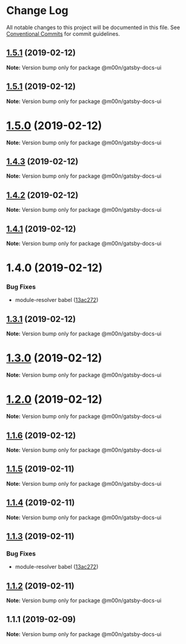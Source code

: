 # Change Log

All notable changes to this project will be documented in this file.
See [Conventional Commits](https://conventionalcommits.org) for commit guidelines.

## [1.5.1](https://github.com/6stars/gatsby-docs/compare/@m00n/gatsby-docs-ui@1.5.1...@m00n/gatsby-docs-ui@1.5.1) (2019-02-12)

**Note:** Version bump only for package @m00n/gatsby-docs-ui

## [1.5.1](https://github.com/6stars/gatsby-docs/compare/@m00n/gatsby-docs-ui@1.5.0...@m00n/gatsby-docs-ui@1.5.1) (2019-02-12)

**Note:** Version bump only for package @m00n/gatsby-docs-ui

# [1.5.0](https://github.com/6stars/gatsby-docs/compare/@m00n/gatsby-docs-ui@1.4.3...@m00n/gatsby-docs-ui@1.5.0) (2019-02-12)

**Note:** Version bump only for package @m00n/gatsby-docs-ui

## [1.4.3](https://github.com/6stars/gatsby-docs/compare/@m00n/gatsby-docs-ui@1.4.2...@m00n/gatsby-docs-ui@1.4.3) (2019-02-12)

**Note:** Version bump only for package @m00n/gatsby-docs-ui

## [1.4.2](https://github.com/6stars/gatsby-docs/compare/@m00n/gatsby-docs-ui@1.4.1...@m00n/gatsby-docs-ui@1.4.2) (2019-02-12)

**Note:** Version bump only for package @m00n/gatsby-docs-ui

## [1.4.1](https://github.com/6stars/gatsby-docs/compare/@m00n/gatsby-docs-ui@1.3.1...@m00n/gatsby-docs-ui@1.4.1) (2019-02-12)

**Note:** Version bump only for package @m00n/gatsby-docs-ui

# 1.4.0 (2019-02-12)

### Bug Fixes

- module-resolver babel ([13ac272](https://github.com/6stars/gatsby-docs/commit/13ac272))

## [1.3.1](https://github.com/6stars/gatsby-docs/compare/@m00n/gatsby-docs-ui@1.3.0...@m00n/gatsby-docs-ui@1.3.1) (2019-02-12)

**Note:** Version bump only for package @m00n/gatsby-docs-ui

# [1.3.0](https://github.com/6stars/gatsby-docs/compare/@m00n/gatsby-docs-ui@1.2.0...@m00n/gatsby-docs-ui@1.3.0) (2019-02-12)

**Note:** Version bump only for package @m00n/gatsby-docs-ui

# [1.2.0](https://github.com/6stars/gatsby-docs/compare/@m00n/gatsby-docs-ui@1.1.6...@m00n/gatsby-docs-ui@1.2.0) (2019-02-12)

**Note:** Version bump only for package @m00n/gatsby-docs-ui

## [1.1.6](https://github.com/6stars/gatsby-docs/compare/@m00n/gatsby-docs-ui@1.1.5...@m00n/gatsby-docs-ui@1.1.6) (2019-02-12)

**Note:** Version bump only for package @m00n/gatsby-docs-ui

## [1.1.5](https://github.com/6stars/gatsby-docs/compare/@m00n/gatsby-docs-ui@1.1.4...@m00n/gatsby-docs-ui@1.1.5) (2019-02-11)

**Note:** Version bump only for package @m00n/gatsby-docs-ui

## [1.1.4](https://github.com/6stars/gatsby-docs/compare/@m00n/gatsby-docs-ui@1.1.3...@m00n/gatsby-docs-ui@1.1.4) (2019-02-11)

**Note:** Version bump only for package @m00n/gatsby-docs-ui

## [1.1.3](https://github.com/6stars/gatsby-docs/compare/@m00n/gatsby-docs-ui@1.1.2...@m00n/gatsby-docs-ui@1.1.3) (2019-02-11)

### Bug Fixes

- module-resolver babel ([13ac272](https://github.com/6stars/gatsby-docs/commit/13ac272))

## [1.1.2](https://github.com/6stars/gatsby-docs/compare/@m00n/gatsby-docs-ui@1.1.1...@m00n/gatsby-docs-ui@1.1.2) (2019-02-11)

**Note:** Version bump only for package @m00n/gatsby-docs-ui

## 1.1.1 (2019-02-09)

**Note:** Version bump only for package @m00n/gatsby-docs-ui
